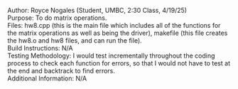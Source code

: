 Author: Royce Nogales (Student, UMBC, 2:30 Class, 4/19/25)  
Purpose: To do matrix operations.  
Files: hw8.cpp (this is the main file which includes all of the functions for the matrix operations as well as being the driver), makefile (this file creates the hw8.o and hw8 files, and can run the file).  
Build Instructions: N/A  
Testing Methodology: I would test incrementally throughout the coding process to check each function for errors, so that I would not have to test at the end and backtrack to find errors.  
Additional Information: N/A  
